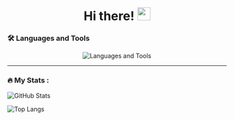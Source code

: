 <div align="center">
  <h1>
    Hi there!
    <img src="https://media.giphy.com/media/hvRJCLFzcasrR4ia7z/giphy.gif" width="30px"/>
  </h1>
</div>

### :hammer_and_wrench: Languages and Tools

<div align="center">

  ![Languages and Tools](https://sv3tluv-profile.vercel.app/api/icon/carousel?tools=go,cpp,cs,js,ts,swift,postgresql,mongo,redis,docker,nginx,react)
  
</div>

---

### :fire: My Stats :

![GitHub Stats](https://sv3tluv-profile.vercel.app/api/stats)

![Top Langs](https://github-readme-stats-sv3tluv.vercel.app/api/top-langs/?username=SV3TLuV&layout=compact&hide=Kotlin,SCSS,Dockerfile&langs_count=16&border_radius=0&theme=midnight-purple)
